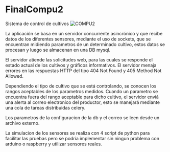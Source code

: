 # FinalCompu2

Sistema de control de cultivos
![COMPU2](https://user-images.githubusercontent.com/48955619/165187929-5846fffb-a5f6-44eb-9adf-dbf54c21a7a0.png)

La aplicación se basa en un servidor concurrente asincrónico y que recibe datos de los diferentes sensores, mediante el uso de sockets, que se encuentran midiendo parametros de un determinado cultivo, estos datos se procesan y luego se almacenan en una DB mysql.

El servidor atiende las solicitudes web, para las cuales se responde el estado actual de los cultivos y gráficos informativos. El servidor menaja errores en las respuestas HTTP del tipo 404 Not Found y 405 Method Not Allowed.

Dependiendo el tipo de cultivo que se está controlando, se conocen los rangos aceptables de los parametros medidos. Cuando un parametro se encuentra fuera del rango aceptable para dicho cultivo, el servidor enviá una alerta al correo electronico del productor, esto se manejará mediante una cola de tareas distribuidas celery.

Los parametros de la configuracion de la db y el correo se leen desde un archivo externo.

La simulacion de los sensores se realiza con 4 script de python para facilitar las pruebas pero se podria implementar sin ningun problema con arduino o raspberry y utilizar sensores reales.